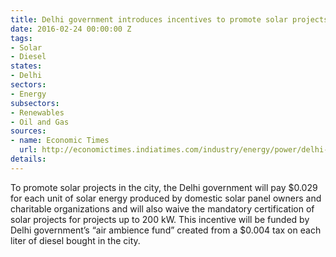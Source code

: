 ```yaml
---
title: Delhi government introduces incentives to promote solar projects
date: 2016-02-24 00:00:00 Z
tags:
- Solar
- Diesel
states:
- Delhi
sectors:
- Energy
subsectors:
- Renewables
- Oil and Gas
sources:
- name: Economic Times
  url: http://economictimes.indiatimes.com/industry/energy/power/delhi-government-to-provide-generation-based-incentive-for-power-from-rooftop-solar-system/articleshow/51007030.cms
details: 
---
```


To promote solar projects in the city, the Delhi government will pay $0.029 for each unit of solar energy produced by domestic solar panel owners and charitable organizations and will also waive the mandatory certification of solar projects for projects up to 200 kW. This incentive will be funded by Delhi government’s “air ambience fund” created from a $0.004 tax on each liter of diesel bought in the city.
